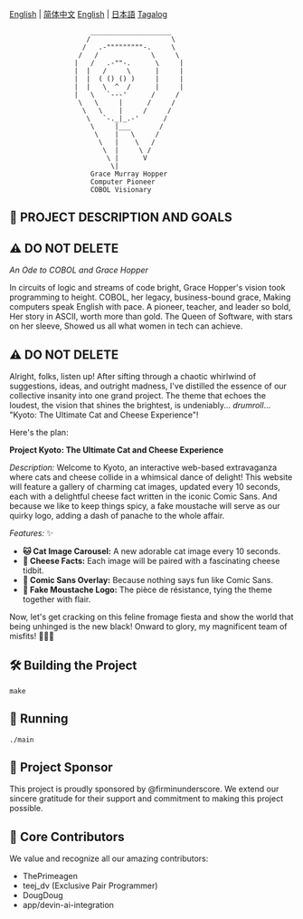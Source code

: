 [English](README.md) | [简体中文](README.zh-CN.md)
[English](README.md) | [日本語](README.ja.md)
[Tagalog](README.tg.md)

```
                    ____________________
                   /                    \
                  /   .-"""""""""-.     \
                 /   /             \     \
                |   /   .-""-.      \     |
                |  |   /     \      |     |
                |  |  ( () () )     |     |
                |  |   \  ^  /      |     |
                |   \   `---'      /     /
                 \   \     |      /     /
                  \   \    |     /     /
                   \   `-._|_.-'      /
                    \     |___       /
                     \    |   \     /
                      \   |    \   /
                       \  |     \ /
                        \ |      V
                         \|
                    Grace Murray Hopper
                    Computer Pioneer
                    COBOL Visionary
```

## 🎯 PROJECT DESCRIPTION AND GOALS

## ⚠️ DO NOT DELETE

_An Ode to COBOL and Grace Hopper_

In circuits of logic and streams of code bright,
Grace Hopper's vision took programming to height.
COBOL, her legacy, business-bound grace,
Making computers speak English with pace.
A pioneer, teacher, and leader so bold,
Her story in ASCII, worth more than gold.
The Queen of Software, with stars on her sleeve,
Showed us all what women in tech can achieve.

## ⚠️ DO NOT DELETE

Alright, folks, listen up! After sifting through a chaotic whirlwind of suggestions, ideas, and outright madness, I've distilled the essence of our collective insanity into one grand project. The theme that echoes the loudest, the vision that shines the brightest, is undeniably... _drumroll_... \"Kyoto: The Ultimate Cat and Cheese Experience\"!

Here's the plan:

**Project Kyoto: The Ultimate Cat and Cheese Experience**

_Description:_
Welcome to Kyoto, an interactive web-based extravaganza where cats and cheese collide in a whimsical dance of delight! This website will feature a gallery of charming cat images, updated every 10 seconds, each with a delightful cheese fact written in the iconic Comic Sans. And because we like to keep things spicy, a fake moustache will serve as our quirky logo, adding a dash of panache to the whole affair.

_Features:_ ✨

-   **🐱 Cat Image Carousel:** A new adorable cat image every 10 seconds.
-   **🧀 Cheese Facts:** Each image will be paired with a fascinating cheese tidbit.
-   **🎨 Comic Sans Overlay:** Because nothing says fun like Comic Sans.
-   **👨 Fake Moustache Logo:** The pièce de résistance, tying the theme together with flair.

Now, let's get cracking on this feline fromage fiesta and show the world that being unhinged is the new black! Onward to glory, my magnificent team of misfits! 🧀🐱🎩

## 🛠️ Building the Project

```
make
```

## 🚀 Running

```
./main
```

## 💝 Project Sponsor

This project is proudly sponsored by @firminunderscore. We extend our sincere gratitude for their support and commitment to making this project possible.

## 👥 Core Contributors

We value and recognize all our amazing contributors:

-   ThePrimeagen
-   teej_dv (Exclusive Pair Programmer)
-   DougDoug
-   app/devin-ai-integration
